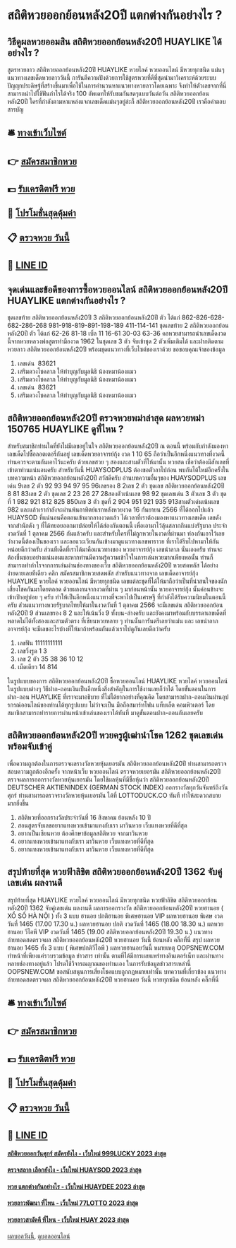 # สถิติหวยออกย้อนหลัง20ปี แตกต่างกันอย่างไร ?
## วิธีดูผลหวยออมสิน สถิติหวยออกย้อนหลัง20ปี HUAYLIKE ได้อย่างไร ?
สูตรหวยลาว สถิติหวยออกย้อนหลัง20ปี HUAYLIKE หวยไลค์ หวยออนไลน์ มีหวยทุกชนิด แม่นๆ แนวทางเลขเด็ดหวยลาววันนี้ การันตีความปังด้วยการใช้สูตรหวยที่ดีที่สุดนำมาวิเคราะห์ด้วยระบบปัญญาประดิษฐ์ที่สร้างขึ้นมาเพื่อใช้ในการคำนวนหาแนวทางหวยลาวโดยเฉพาะ จึงทำให้ตัวเลขจากที่นี่สามารถนำไปใช้ฟันกำไรได้จริง 100 อัพเดทให้รับชมกันสดๆแบบวันต่อวัน สถิติหวยออกย้อนหลัง20ปี ใครที่กำลังตามหาแหล่งแจกเลขเด็ดแม่นๆอยู่ล่ะก็ สถิติหวยออกย้อนหลัง20ปี เราคือคำตอบ
สารบัญ

## 🛎 [ทางเข้าเว็บไซต์](https://bit.ly/3BG5bNw)
## 👉 [สมัครสมาชิกหวย](https://bit.ly/3BG5bNw)
## 💵 [รับเครดิตฟรี หวย](https://bit.ly/3C3mvgS)
## 👑 [โปรโมชั่นสุดคุ้มค่า](https://bit.ly/3C3mvgS)
## 📋 [ตรวจหวย วันนี้](https://bit.ly/3C3mvgS)
## 📱 [LINE ID](https://bit.ly/3C3mvgS)

## จุดเด่นและข้อดีของการซื้อหวยออนไลน์ สถิติหวยออกย้อนหลัง20ปี HUAYLIKE แตกต่างกันอย่างไร ?
ชุดเลขท้าย สถิติหวยออกย้อนหลัง20ปี 3 สถิติหวยออกย้อนหลัง20ปี ตัว ได้แก่
862-826-628-682-286-268
981-918-819-891-198-189
411-114-141
ชุดเลขท้าย 2 สถิติหวยออกย้อนหลัง20ปี ตัว ได้แก่
62-26
81-18
เบิ้ล 11
16-61
30-03
63-36
คอหวยสามารถนำเลขเด็ดงวดนี้จากหวยหลวงพ่อสูตรทำมืองวด 1962 ในชุดเลข 3 ตัว จับเข้าชุด 2 ตัวเพิ่มเติมได้ และฝากติดตามหวยลาว สถิติหวยออกย้อนหลัง20ปี พร้อมชุดแนวทางที่เว็บไซต์ของเราด้วย
ขอขอบคุณเจ้าของข้อมูล

1. เลขเด่น  83621
2. เสริมดวงโชคลาภ ให้ทำบุญกับมูลนิธิ น้องหมาน้องแมว
3. เสริมดวงโชคลาภ ให้ทำบุญกับมูลนิธิ น้องหมาน้องแมว
4. เลขเด่น  83621
5. เสริมดวงโชคลาภ ให้ทำบุญกับมูลนิธิ น้องหมาน้องแมว

## สถิติหวยออกย้อนหลัง20ปี ตรวจหวยพม่าล่าสุด ผลหวยพม่า 150765 HUAYLIKE ดูที่ไหน ?
สำหรับสมาชิกท่านใดที่ยังไม่มีเลขอยู่ในใจ สถิติหวยออกย้อนหลัง20ปี ณ ตอนนี้ พร้อมกับกำลังมองหาเลขเด็ดไปซื้อลอตเตอรี่กันอยู่ เลขเด็ดหวยอาจารย์กุ้ง งวด 1 10 65 ถือว่าเป็นอีกหนึ่งแนวทางที่งวดนี้ท่านควรจะตามกันเอาไว้นะครับ ด้วยเลขสวย ๆ สองและสามตัวที่ให้มานั้น หวยสด เชื่อว่าต้องมีสักเลขที่เข้าตาท่านแน่นอนครับ สำหรับวันนี้ HUAYSODPLUS ต้องขอตัวลาไปก่อน พบกันได้ใหม่อีกครั้งในบทความหน้า สถิติหวยออกย้อนหลัง20ปี สวัสดีครับ
อ่านบทความอื่นๆของ HUAYSODPLUS
เลขเด่น 9เลข 2 ตัว 92 93 94 97 95 96เลขรอง 8 2เลข 2 ตัว ชุดเลข สถิติหวยออกย้อนหลัง20ปี 8 81 83เลข 2 ตัว ชุดเลข 2 23 26 27 28สองตัวเน้นเลข 98 92
ชุดเลขเด่น 3 ตัวเลข 3 ตัว ชุดที่ 1 982 921 812 825 850เลข 3 ตัว ชุดที่ 2 904 951 921 935 913สามตัวเด่นเน้นเลข 982
และแล้วเรากำลังจะผ่านพ้นอาทิตย์แรกหลังหวยงวด 16 กันยายน 2566 ที่ได้ออกไปแล้ว HUAYSOD ที่แน่นอนคือตอนเข้ามากลางงวดแล้ว ได้เวลาที่เราต้องมองหาแนวทางเลขเด็ด เลขดังจากสำนักดัง ๆ ที่ได้ทยอยออกมาปล่อยให้ได้ส่องกันตอนนี้ เพื่อเอามาไว้ลุ้นสลากกินแบ่งรัฐบาล ประจำงวดวันที่ 1 ตุลาคม 2566 กันแล้วครับ และสำหรับใครที่ไม่ถูกหวยในงวดที่ผ่านมา ท่องกันเอาไว้เลยว่างวดนี้ต้องเป็นของเรา และลอแวะเวียนกันเข้างมาดูแนวทางเลขพาราวย ที่เราได้รีบไปหามาให้กันหน่อยดีกว่าครับ ส่วนทีเด็ดที่เราได้มาคือแนวทางของ หวยอาจารย์กุ้ง เลขนำลาภ นั่นเองครับ
ท่านจะต้องชื่นชอบอย่างแน่นอนและหากท่านมีความรู้ความเข้าใจในการเล่นหวยมากเพียงพอนั้น ท่านก็สามารถทำกำไรจากการเล่นผ่านช่องทางของเว็บ สถิติหวยออกย้อนหลัง20ปี หวยสดพลัส ได้อย่างง่ายดายเลยทีเดียว คลิก สมัครสมาชิกหวยสดพลัส
สำหรับแนวทางจาก เลขเด็ดอาจารย์กุ้ง HUAYLIKE หวยไลค์ หวยออนไลน์ มีหวยทุกชนิด เลขแต่ละชุดที่ได้ให้มาถือว่าเป็นที่น่าสนใจของนักเสี่ยงโชคกันมาโดยตลอด ด้วยผลงานจากงวดที่ผ่าน ๆ มาก่อนหน้านั้น หวยอาจารย์กุ้ง นั้นค่อนข้างจะเข้าเป้าอยู่บ่อย ๆ ครับ ทำให้เป็นอีกหนึ่งแนวทางที่จะพาไปเป็นเศรษฐี ที่กำลังได้รับความนิยมในตอนนี้ครับ ส่วนแนวทางหวยรัฐบาลไทยให้มาในงวดวันที่ 1 ตุลาคม 2566 จะมีเลขเด่น สถิติหวยออกย้อนหลัง20ปี 9 ส่วนเลขรอง 8 2 และให้เน้นวิ่ง 9 ทั้งบน-ล่างครับ และยังคงมาพร้อมกับบรรดาเลขเด็ดที่พลาดไม่ได้ทั้งสองและสามตัวตรง ที่เซียนหวยหลาย ๆ ท่านนั้นการันตรีเลยว่าแม่น และ เลขนำลาภ อาจารย์กุ้ง จะมีเลขอะไรบ้างที่ให้มาถ้าพร้อมกันแล้วเราไปดูกันเลยดีกว่าครับ
1. เลขฟัน 11111111111
2. เลขวิ่งรูด 1 3
3. เลข 2 ตัว 35 38 36 10 12
4. เม็ดเดียว 14 814

ในรูปแบบของการ สถิติหวยออกย้อนหลัง20ปี ซื้อหวยออนไลน์ HUAYLIKE หวยไลค์ หวยออนไลน์ ในรูปแบบต่างๆ วิธีฝาก-ถอนเงินเป็นอีกหนึ่งสิ่งสำคัญในการใช้งานเลยก็ว่าได้ โดยขั้นตอนในการ ฝาก-ถอน HUAYLIKE ที่เราจะมาอธิบาย ที่ไม่ได้ยากอย่างที่คุณคิด โดยสามารถฝาก-ถอนเงินผ่านอุปรกรณ์ออนไลน์ของท่านได้ทุกรูปแบบ ไม่ว่าจะเป็น มือถือสมาร์ทโฟน แท็บเล็ต คอมพิวเตอร์ โดยสมาชิกสามารถทำรายการผ่านหน้าเข้าเล่นของเราได้ทันที่ มาดูขั้นตอนฝาก-ถอนกันเลยครับ

## สถิติหวยออกย้อนหลัง20ปี หวยครูผู้เฒ่านำโชค 1262 ชุดเลขเด่น พร้อมจับเข้าคู่
เพื่อความถูกต้องในการตรวจผลรางวัลหวยหุ้นเยอรมัน สถิติหวยออกย้อนหลัง20ปี ท่านสามารถตรวจสอบความถูกต้องอีกครั้ง จากหน้าเว็บ หวยออนไลน์
ตรวจหวยเยอรมัน สถิติหวยออกย้อนหลัง20ปี ตรวจผลการออกรางวัลหวยหุ้นเยอรมัน โดยใช้ผลหุ้นที่มีชื่อหุ้นว่า สถิติหวยออกย้อนหลัง20ปี DEUTSCHER AKTIENINDEX (GERMAN STOCK INDEX) ออกรางวัลทุกวันจันทร์ถึงวันศุกร์ ท่านสามารถตรวจรางวัลหวยหุ้นเยอรมัน ได้ที่ LOTTODUCK.CO ทันที ทำให้สะดวกสบายมากยิ่งขึ้น
1. สถิติหวยที่ออกรางวัลประจำวันที่ 16 สิงหาคม ย้อนหลัง 10 ปี
2. สอนสูตรจับเลขอยากแทงหวยเข้ามาแทงกับเรา มาวินหวย เว็บแทงหวยที่ดีที่สุด
3. อยากเป็นเซียนหวย ต้องศึกษาข้อมูลสถิติหวย จากมาวินหวย
4. อยากแทงหวยเข้ามาแทงกับเรา มาวินหวย เว็บแทงหวยที่ดีที่สุด
5. อยากแทงหวยเข้ามาแทงกับเรา มาวินหวย เว็บแทงหวยที่ดีที่สุด

## สรุปท้ายที่สุด หวยฟ้าลิขิต สถิติหวยออกย้อนหลัง20ปี 1362 จับคู่เลขเด่น ผลงานดี
สรุปท้ายที่สุด HUAYLIKE หวยไลค์ หวยออนไลน์ มีหวยทุกชนิด หวยฟ้าลิขิต สถิติหวยออกย้อนหลัง20ปี 1362 จับคู่เลขเด่น ผลงานดี ผลการออกรางวัล สถิติหวยออกย้อนหลัง20ปี หวยฮานอย ( XỔ SỐ HÀ NỘI ) ทั้ง 3 แบบ ฮานอย ปกติฮานอย พิเศษฮานอย VIP
ผลหวยฮานอย พิเศษ งวดวันที่ 1465 (17.00 17.30 น.)
ผลหวยฮานอย ปกติ งวดวันที่ 1465 (18.00 18.30 น.)
ผลหวยฮานอย วีไอพี VIP งวดวันที่ 1465 (19.00 สถิติหวยออกย้อนหลัง20ปี 19.30 น.)
 แนวทางถ่ายทอดสดตรวจผล สถิติหวยออกย้อนหลัง20ปี หวยฮานอย วันนี้ ย้อนหลัง คลิ๊กที่นี่ 
สรุป ผลหวยฮานอย 1465 ทั้ง 3 แบบ ( พิเศษปกติวีไอพี ) ผลหวยฮานอยวันนี้
หมายเหตุ OOPSNEW.COM ทำหน้าที่เพียงแค่รวบรวมข้อมูล ข่าวสาร เท่านั้น ตามที่ได้มีการเผยแพร่ทางอินเตอร์เน็ท และผ่านทางหลายช่องทางอยู่แล้ว โปรดใช้วิจารณญาณของท่านเอง ในการรับข้อมูลข่าวสารเหล่านี้ OOPSNEW.COM ขอสนับสนุนการเสี่ยงโชคแบบถูกกฎหมายเท่านั้น
บทความที่เกี่ยวข้อง
แนวทางถ่ายทอดสดตรวจผล สถิติหวยออกย้อนหลัง20ปี หวยฮานอย วันนี้ หวยทุกชนิด ย้อนหลัง คลิ๊กที่นี่

## 🛎 [ทางเข้าเว็บไซต์](https://bit.ly/3BG5bNw)
## 👉 [สมัครสมาชิกหวย](https://bit.ly/3BG5bNw)
## 💵 [รับเครดิตฟรี หวย](https://bit.ly/3C3mvgS)
## 👑 [โปรโมชั่นสุดคุ้มค่า](https://bit.ly/3C3mvgS)
## 📋 [ตรวจหวย วันนี้](https://bit.ly/3C3mvgS)
## 📱 [LINE ID](https://bit.ly/3C3mvgS)

#### [สถิติหวยออกวันศุกร์ สมัครยังไง - เว็บใหม่ 999LUCKY 2023 ล่าสุด](https://atom.io/themes/สถิติหวยออกวันศุกร์%20สมัครยังไง%20-%20เว็บใหม่%20999lucky%202023%20ล่าสุด)
#### [ตรวจสลาก เลือกยังไง - เว็บใหม่ HUAYSOD 2023 ล่าสุด](https://atom.io/themes/ตรวจสลาก%20เลือกยังไง%20-%20เว็บใหม่%20huaysod%202023%20ล่าสุด)
#### [หวย แตกต่างกันอย่างไร - เว็บใหม่ HUAYDEE 2023 ล่าสุด](https://atom.io/themes/หวย%20แตกต่างกันอย่างไร%20-%20เว็บใหม่%20huaydee%202023%20ล่าสุด)
#### [หวยลาวพัฒนา ที่ไหน - เว็บใหม่ 77LOTTO 2023 ล่าสุด](https://atom.io/themes/หวยลาวพัฒนา%20ที่ไหน%20-%20เว็บใหม่%2077lotto%202023%20ล่าสุด)
#### [หวยลาวสามัคคี ที่ไหน - เว็บใหม่ HUAY 2023 ล่าสุด](https://atom.io/themes/หวยลาวสามัคคี%20ที่ไหน%20-%20เว็บใหม่%20huay%202023%20ล่าสุด)

[ผลบอลวันนี้](https://siamsport.tv "ผลบอลวันนี้"), [ดูบอลออนไลน์](https://siamsport.tv/ดูบอลสด "ดูบอลออนไลน์")